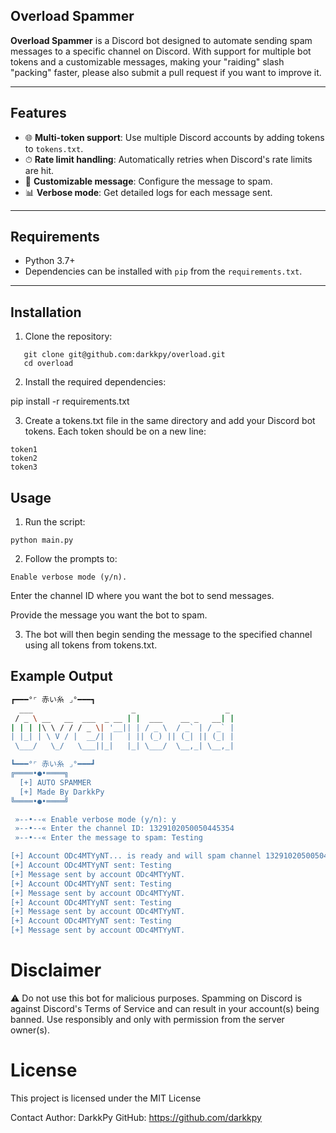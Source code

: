 ## Overload Spammer
**Overload Spammer** is a Discord bot designed to automate sending spam messages to a specific channel on Discord. With support for multiple bot tokens and a customizable messages, making your "raiding" slash "packing" faster, please also submit a pull request if you want to improve it.

---
## Features
- 🌐 **Multi-token support**: Use multiple Discord accounts by adding tokens to `tokens.txt`.
- ⏱ **Rate limit handling**: Automatically retries when Discord's rate limits are hit.
- 📝 **Customizable message**: Configure the message to spam.
- 📊 **Verbose mode**: Get detailed logs for each message sent.

---

## Requirements

- Python 3.7+  
- Dependencies can be installed with `pip` from the `requirements.txt`.

---

## Installation

1. Clone the repository:
```
   git clone git@github.com:darkkpy/overload.git
   cd overload
```

2. Install the required dependencies:

pip install -r requirements.txt


3. Create a tokens.txt file in the same directory and add your Discord bot tokens. Each token should be on a new line:

```
token1
token2
token3
```

## Usage

1. Run the script:

`python main.py`

2. Follow the prompts to:

`Enable verbose mode (y/n).`

Enter the channel ID where you want the bot to send messages.

Provide the message you want the bot to spam.

3. The bot will then begin sending the message to the specified channel using all tokens from tokens.txt.


## Example Output

```bash
┏━━━°⌜ 赤い糸 ⌟°━━━┓
  ___                      _                    _
 / _ \ __   __  ___  _ __ | |  ___    __ _   __| |
| | | |\ \ / / / _ \| '__|| | / _ \  / _` | / _` |
| |_| | \ V / |  __/| |   | || (_) || (_| || (_| |
 \___/   \_/   \___||_|   |_| \___/  \__,_| \__,_|

┗━━━°⌜ 赤い糸 ⌟°━━━┛
╔════•●•════╗
  [+] AUTO SPAMMER
  [+] Made By DarkkPy
╚════•●•════╝

 »--•--« Enable verbose mode (y/n): y
 »--•--« Enter the channel ID: 1329102050050445354
 »--•--« Enter the message to spam: Testing

[+] Account ODc4MTYyNT... is ready and will spam channel 1329102050050445354.
[+] Account ODc4MTYyNT sent: Testing
[+] Message sent by account ODc4MTYyNT.
[+] Account ODc4MTYyNT sent: Testing
[+] Message sent by account ODc4MTYyNT.
[+] Account ODc4MTYyNT sent: Testing
[+] Message sent by account ODc4MTYyNT.
[+] Account ODc4MTYyNT sent: Testing
[+] Message sent by account ODc4MTYyNT.
```

# Disclaimer

⚠️ Do not use this bot for malicious purposes.
Spamming on Discord is against Discord's Terms of Service and can result in your account(s) being banned.
Use responsibly and only with permission from the server owner(s).

# License

This project is licensed under the MIT License

Contact
Author: DarkkPy
GitHub: https://github.com/darkkpy
